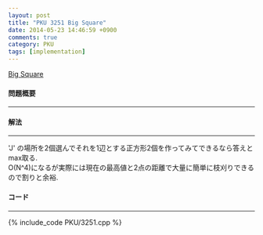 ```yaml
---
layout: post
title: "PKU 3251 Big Square"
date: 2014-05-23 14:46:59 +0900
comments: true
category: PKU
tags: [implementation]
---
```


[Big Square](http://poj.org/problem?id=3251)

#### 問題概要

****

#### 解法

****

'J' の場所を2個選んでそれを1辺とする正方形2個を作ってみてできるなら答えとmax取る.  
O(N^4)になるが実際には現在の最高値と2点の距離で大量に簡単に枝刈りできるので割りと余裕.  

#### コード

****

{% include_code PKU/3251.cpp %}
